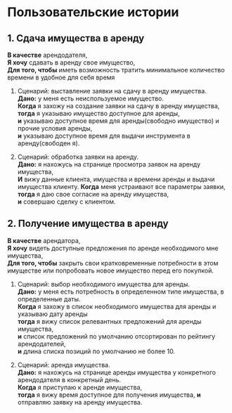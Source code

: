 # Пользовательские истории

## 1. Сдача имущества в аренду

**В качестве** арендодателя, \
**Я хочу** сдавать в аренду свое имущество, \
**Для того, чтобы** иметь возможность тратить минимальное количество времени в удобное для себя время

1. Сценарий: выставление заявки на сдачу в аренду имущества. \
   **Дано:** у меня есть неиспользуемое имущество. \
   **Когда** я захожу на создание заявки на сдачу в аренду имущества, \
   **тогда** я указываю имущество доступное для аренды, \
   **и** указываю доступное время для аренды(свободно имущество) и прочие условия аренды, \
   **и** указываю доступное время для выдачи инструмента в аренду(свободен я).

2. Сценарий: обработка заявки на аренду. \
   **Дано:** я нахожусь на странице просмотра заявок на аренду имущества, \
   **И** вижу данные клиента, имущества и времени аренды и выдачи имущества клиенту.
   **Когда** меня устраивают все параметры заявки, \
   **тогда** я даю свое согласие на аренду имущества, \
   **и** совершаю сделку с клиентом.

## 2. Получение имущества в аренду

**В качестве** арендатора, \
**Я хочу** видеть доступные предложения по аренде необходимого мне имущества, \
**Для того, чтобы** закрыть свои кратковременные потребности в этом имуществе или попробовать новое имущество перед его 
покупкой.

1. Сценарий: выбор необходимого имущества для аренды. \
   **Дано:** у меня есть потребность в определенном типе имущества, в определенные даты. \
   **Когда** я захожу в список необходимого имущества для аренды и указываю дату аренды \
   **тогда** я вижу список релевантных предложений для аренды имущества, \
   **и** список предложений по умолчанию отсортирован по рейтингу арендодателей, \
   **и** длина списка позиций по умолчанию не более 10.

2. Сценарий: аренда имущества. \
   **Дано:** я нахожусь на странице аренды имущества у конкретного арендодателя в конкретный день. \
   **Когда** я приступаю к аренде имущества, \
   **тогда** я вижу время доступное для получения имущества, 
   **и** отправляю заявку на аренду имущества.
